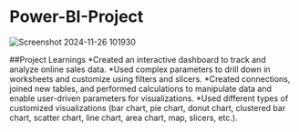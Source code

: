 # Power-BI-Project

![Screenshot 2024-11-26 101930](https://github.com/user-attachments/assets/b73fdc2f-0cd3-4373-b034-0d9f8e9460e9)

##Project Learnings
*Created an interactive dashboard to track and analyze online sales data.
*Used complex parameters to drill down in worksheets and customize using filters and slicers.
*Created connections, joined new tables, and performed calculations to manipulate data and enable user-driven parameters for visualizations.
*Used different types of customized visualizations (bar chart, pie chart, donut chart, clustered bar chart, scatter chart, line chart, area chart, map, slicers, etc.).
